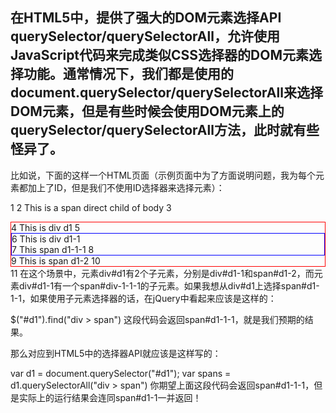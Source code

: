 ## 在HTML5中，提供了强大的DOM元素选择API querySelector/querySelectorAll，允许使用JavaScript代码来完成类似CSS选择器的DOM元素选择功能。通常情况下，我们都是使用的document.querySelector/querySelectorAll来选择DOM元素，但是有些时候会使用DOM元素上的querySelector/querySelectorAll方法，此时就有些怪异了。
比如说，下面的这样一个HTML页面（示例页面中为了方面说明问题，我为每个元素都加上了ID，但是我们不使用ID选择器来选择元素）：

 1 <body>
 2     <span id="s0">This is a span direct child of body</span>
 3     <div id="d1" style="border: 1px solid red;">
 4         This is div d1
 5         <div id="d1-1" style="border: 1px solid blue;">
 6             This is div d1-1 <br/>
 7             <span id="d1-1-1">This span d1-1-1</span> 
 8         </div>
 9         <span id="d1-2">This is span d1-2</span>
10     </div>
11 </body>
在这个场景中，元素div#d1有2个子元素，分别是div#d1-1和span#d1-2，而元素div#d1-1有一个span#div-1-1-1的子元素。如果我想从div#d1上选择span#d1-1-1，如果使用子元素选择器的话，在jQuery中看起来应该是这样的：

$("#d1").find("div > span")
这段代码会返回span#d1-1-1，就是我们预期的结果。

那么对应到HTML5中的选择器API就应该是这样写的：

var d1 = document.querySelector("#d1");
var spans = d1.querySelectorAll("div > span")
你期望上面这段代码会返回span#d1-1-1，但是实际上的运行结果会连同span#d1-1一并返回！

